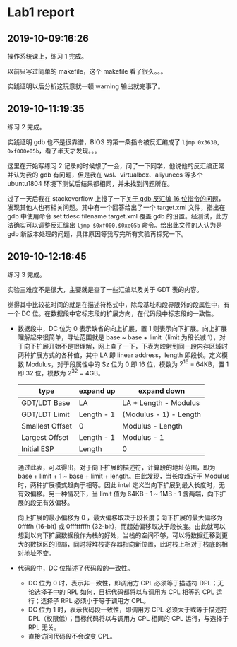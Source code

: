 # Lab1 report

## 2019-10-09:16:26

操作系统课上，练习 1 完成。

以前只写过简单的 makefile，这个 makefile 看了很久。。。

实践证明以后分析这玩意就一顿 warning 输出就完事了。

## 2019-10-11:19:35

练习 2 完成。

实践证明 gdb 也不是很靠谱，BIOS 的第一条指令被反汇编成了 `ljmp 0x3630, 0xf000e05b`，看了半天才发现。。。

这里在开始写练习 2 记录的时候想了一会，问了一下同学，他说他的反汇编正常并认为我的 gdb 有问题，但是我在 wsl、virtualbox、aliyunecs 等多个 ubuntu1804 环境下测试后结果都相同，并未找到问题所在。

过了一天后我在 stackoverflow 上搜了一下[关于 gdb 反汇编 16 位指令的问题](https://stackoverflow.com/questions/32955887/how-to-disassemble-16-bit-x86-boot-sector-code-in-gdb-with-x-i-pc-it-gets-tr/32960272)，发现其他人也有相关问题。其中有一个回答给出了一个 target.xml 文件，指出在 gdb 中使用命令 set tdesc filename target.xml 覆盖 gdb 的设置。经测试，此方法确实可以调整反汇编出 `ljmp $0xf000,$0xe05b` 命令。给出此文件的人认为是 gdb 新版本处理的问题，具体原因等我写完所有实验再探究一下。

## 2019-10-12:16:45

练习 3 完成。

实验三难度不是很大，主要就是查了一些汇编以及关于 GDT 表的内容。

觉得其中比较花时间的就是在描述符格式中，除段基址和段界限外的段属性中，有一个 DC 位。在数据段中它标志段的扩展方向，在代码段中标志段的一致性。

- 数据段中，DC 位为 0 表示缺省的向上扩展，置 1 则表示向下扩展。向上扩展理解起来很简单，寻址范围就是 base ~ base + limit（limit 为段长减 1），对于向下扩展开始不是很理解，网上查了一下，下表为映射到同一段内存区域时两种扩展方式的各种值，其中 LA 即 linear address，length 即段长。定义模数 Modulus，对于段属性中的 Sz 位为 0 即 16 位，模数为 $2^{16}$ = 64KB，置 1 即 32 位，模数为 $2^{32}$ = 4GB。

  | type            | expand up  | expand down            |
  | --------------- | ---------- | ---------------------- |
  | GDT/LDT Base    | LA         | LA + Length - Modulus  |
  | GDT/LDT Limit   | Length - 1 | (Modulus - 1) - Length |
  | Smallest Offset | 0          | Modulus - Length       |
  | Largest Offset  | Length - 1 | Modulus - 1            |
  | Initial ESP     | Length     | 0                      |

  通过此表，可以得出，对于向下扩展的描述符，计算段的地址范围，即为 base + limit + 1 ~ base + limit + length。由此发现，当长度趋近于 Modulus 时，两种扩展模式趋向于相等。因此 intel 定义当向下扩展到最大长度时，无有效偏移。另一种情况下，当 limit 值为 64KB - 1 ~ 1MB - 1 含两端，向下扩展的段无有效偏移。

  向上扩展的最小偏移为 0 ，最大偏移取决于段长度；向下扩展的最大偏移为 0ffffh (16-bit) 或 0ffffffffh (32-bit)，而起始偏移取决于段长度。由此就可以想到以向下扩展数据段作为栈的好处，当栈的空间不够，可以将数据迁移到更大的数据区的顶部，同时将堆栈寄存器指向新位置，此时栈上相对于栈底的相对地址不变。

- 代码段中，DC 位描述了代码段的一致性。
  - DC 位为 0 时，表示非一致性，即调用方 CPL 必须等于描述符 DPL；无论选择子中的 RPL 如何，目标代码都将以与调用方 CPL 相等的 CPL 运行；选择子 RPL 必须小于等于调用方 CPL。
  - DC 位为 1 时，表示代码段一致性，即调用方 CPL 必须大于或等于描述符 DPL（权限低）；目标代码将以与调用方 CPL 相同的 CPL 运行，与选择子 RPL 无关。
  - 直接访问代码段不会改变 CPL。
